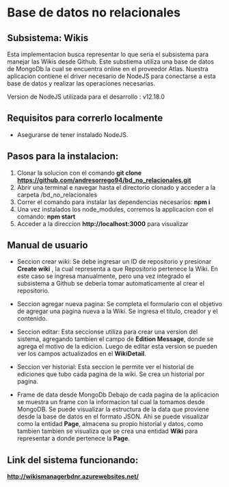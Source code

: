 # Base de datos no relacionales
## Subsistema: Wikis

Esta implementacion busca representar lo que seria el subsistema para manejar las Wikis desde Github.
Este substiema utiliza una base de datos de MongoDb la cual se encuentra online en el proveedor Atlas. 
Nuestra aplicacion contiene el driver necesario de NodeJS para conectarse a esta base de datos y realizar las operaciones necesarias. 

Version de NodeJS utilizada para el desarrollo : v12.18.0
## Requisitos para correrlo localmente
+ Asegurarse de tener instalado NodeJS. 

## Pasos para la instalacion: 
1. Clonar la solucion con el comando **git clone https://github.com/andresorrego94/bd_no_relacionales.git**
2. Abrir una terminal e navegar hasta el directorio clonado y acceder a la carpeta /bd_no_relacionales
3. Correr el comando para instalar las dependencias necesarios: **npm i**
4. Una vez instalados los node_modules, corremos la applicacion con el comando: **npm start**
5. Acceder a la direccion **http://localhost:3000** para visualizar 

## Manual de usuario

+ Seccion crear wiki:
Se debe ingresar un ID de repositorio y presionar **Create wiki** , la cual representa a que Repositorio pertenece la Wiki. En este caso se ingresa manualmente, pero una vez integrado el subsistema a Github se deberia tomar automaticamente al crear el repositorio.

+ Seccion agregar nueva pagina: 
Se completa el formulario con el objetivo de agregar una pagina nueva a la Wiki. Se ingresa el titulo, creador y el contenido.

+ Seccion editar: 
Esta seccionse utiliza para crear una version del sistema, agregando tambien el campo de **Edition Message**, donde se agrega el motivo de la edicion. 
Luego de editar esta version se pueden ver los campos actualizados en el **WikiDetail**. 

+ Seccion ver historial:
Esta seccion le permite ver el historial de ediciones que tubo cada pagina de la wiki. Se crea un historial por pagina. 

+ Frame de data desde MongoDb 
Debajo de cada pagina de la aplicacion se muestra un frame con la informacion tal cual la tomamos desde MongoDB. Se puede visualizar la estructura de la data que proviene desde la base de datos en el formato JSON. Ahi se puede visualizar como la entidad **Page**, almacena su propio historial y datos, como tambien tambien se visualiza que se crea una entidad **Wiki** para representar a donde pertenece la **Page**.

## Link del sistema funcionando: 
**http://wikismanagerbdnr.azurewebsites.net/**

